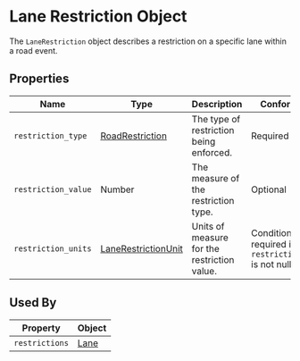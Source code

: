 # Lane Restriction Object
The `LaneRestriction` object describes a restriction on a specific lane within a road event.

## Properties
Name | Type | Description | Conformance | Notes
--- | --- | --- | --- | ---
`restriction_type` | [RoadRestriction](/spec-content/enumerated-types/RoadRestriction.md) | The type of restriction being enforced. | Required |
`restriction_value` | Number | The measure of the restriction type. | Optional |
`restriction_units` | [LaneRestrictionUnit](/spec-content/enumerated-types/LaneRestrictionUnit.md) | Units of measure for the restriction value. | Conditional: required if `restriction_value` is not null |

## Used By
Property | Object
--- | ---
`restrictions` | [Lane](/spec-content/objects/Lane.md)